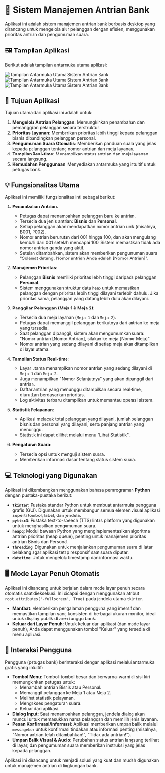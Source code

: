 # 🏦 Sistem Manajemen Antrian Bank

Aplikasi ini adalah sistem manajemen antrian bank berbasis desktop yang dirancang untuk mengelola alur pelanggan dengan efisien, menggunakan prioritas antrian dan pengumuman suara.

## 🖼️ Tampilan Aplikasi

Berikut adalah tampilan antarmuka utama aplikasi:

![Tampilan Antarmuka Utama Sistem Antrian Bank](https://media.discordapp.net/attachments/1395420030589730939/1395420140388094105/Screenshot_378.png?ex=687a61c7&is=68791047&hm=26394b50e3556ea5657e39e7a3da36d78f2e6aee7b29aa64abaa110970071b6f&=&format=webp&quality=lossless&width=1023&height=575)
![Tampilan Antarmuka Utama Sistem Antrian Bank](https://media.discordapp.net/attachments/1395420030589730939/1395420139930779658/Screenshot_379.png?ex=687a61c7&is=68791047&hm=6c9ce6da5f07610b0870548a23fbc7bdebce0dd60fc362af0083fce173d33563&=&format=webp&quality=lossless&width=1023&height=575)
![Tampilan Antarmuka Utama Sistem Antrian Bank](https://media.discordapp.net/attachments/1395420030589730939/1395420139520000041/Screenshot_380.png?ex=687a61c6&is=68791046&hm=a113ddcc40242ea9db5e3d71aab83fd79a00ee863075f56086d8ac7b0d2bdc26&=&format=webp&quality=lossless&width=1023&height=575)

## 🎯 Tujuan Aplikasi

Tujuan utama dari aplikasi ini adalah untuk:
1.  **Mengelola Antrian Pelanggan**: Memungkinkan penambahan dan pemanggilan pelanggan secara terstruktur.
2.  **Prioritas Layanan**: Memberikan prioritas lebih tinggi kepada pelanggan bisnis dibandingkan pelanggan personal.
3.  **Pengumuman Suara Otomatis**: Memberikan panduan suara yang jelas kepada pelanggan tentang nomor antrian dan meja layanan.
4.  **Tampilan Real-time**: Menampilkan status antrian dan meja layanan secara langsung.
5.  **Kemudahan Penggunaan**: Menyediakan antarmuka yang intuitif untuk petugas bank.

## 💡 Fungsionalitas Utama

Aplikasi ini memiliki fungsionalitas inti sebagai berikut:

1.  **Penambahan Antrian**:
    *   Petugas dapat menambahkan pelanggan baru ke antrian.
    *   Tersedia dua jenis antrian: **Bisnis** dan **Personal**.
    *   Setiap pelanggan akan mendapatkan nomor antrian unik (misalnya, B001, P002).
    *   Nomor antrian berurutan dari 001 hingga 100, dan akan mengulang kembali dari 001 setelah mencapai 100. Sistem memastikan tidak ada nomor antrian ganda yang aktif.
    *   Setelah ditambahkan, sistem akan memberikan pengumuman suara "Selamat datang. Nomor antrian Anda adalah [Nomor Antrian]".

2.  **Manajemen Prioritas**:
    *   Pelanggan **Bisnis** memiliki prioritas lebih tinggi daripada pelanggan **Personal**.
    *   Sistem menggunakan struktur data `heap` untuk memastikan pelanggan dengan prioritas lebih tinggi dilayani terlebih dahulu. Jika prioritas sama, pelanggan yang datang lebih dulu akan dilayani.

3.  **Panggilan Pelanggan (Meja 1 & Meja 2)**:
    *   Tersedia dua meja layanan (`Meja 1` dan `Meja 2`).
    *   Petugas dapat memanggil pelanggan berikutnya dari antrian ke meja yang tersedia.
    *   Saat pelanggan dipanggil, sistem akan mengumumkan suara: "Nomor antrian [Nomor Antrian], silakan ke meja [Nomor Meja]".
    *   Nomor antrian yang sedang dilayani di setiap meja akan ditampilkan di layar utama.

4.  **Tampilan Status Real-time**:
    *   Layar utama menampilkan nomor antrian yang sedang dilayani di `Meja 1` dan `Meja 2`.
    *   Juga menampilkan "Nomor Selanjutnya" yang akan dipanggil dari antrian.
    *   Daftar antrian yang menunggu ditampilkan secara real-time, diurutkan berdasarkan prioritas.
    *   Log aktivitas terbaru ditampilkan untuk memantau operasi sistem.

5.  **Statistik Pelayanan**:
    *   Aplikasi melacak total pelanggan yang dilayani, jumlah pelanggan bisnis dan personal yang dilayani, serta panjang antrian yang menunggu.
    *   Statistik ini dapat dilihat melalui menu "Lihat Statistik".

6.  **Pengaturan Suara**:
    *   Tersedia opsi untuk menguji sistem suara.
    *   Memberikan informasi dasar tentang status sistem suara.

## 💻 Teknologi yang Digunakan

Aplikasi ini dikembangkan menggunakan bahasa pemrograman **Python** dengan pustaka-pustaka berikut:

*   **`tkinter`**: Pustaka standar Python untuk membuat antarmuka pengguna grafis (GUI). Digunakan untuk membangun semua elemen visual aplikasi seperti tombol, label, dan jendela.
*   **`pyttsx3`**: Pustaka text-to-speech (TTS) lintas platform yang digunakan untuk menghasilkan pengumuman suara.
*   **`heapq`**: Modul bawaan Python yang mengimplementasikan algoritma antrian prioritas (heap queue), penting untuk manajemen prioritas antrian Bisnis dan Personal.
*   **`threading`**: Digunakan untuk menjalankan pengumuman suara di latar belakang agar aplikasi tetap responsif saat suara diputar.
*   **`datetime`**: Untuk mengelola timestamp dan informasi waktu.

## 🖥️ Mode Layar Penuh Otomatis

Aplikasi ini dirancang untuk berjalan dalam mode layar penuh secara otomatis saat dieksekusi. Ini dicapai dengan menggunakan atribut `root.attributes('-fullscreen', True)` pada jendela utama `tkinter`.

*   **Manfaat**: Memberikan pengalaman pengguna yang imersif dan memastikan tampilan yang konsisten di berbagai ukuran monitor, ideal untuk display publik di area tunggu bank.
*   **Keluar dari Layar Penuh**: Untuk keluar dari aplikasi (dan mode layar penuh), Anda dapat menggunakan tombol "Keluar" yang tersedia di menu aplikasi.

## 🤝 Interaksi Pengguna

Pengguna (petugas bank) berinteraksi dengan aplikasi melalui antarmuka grafis yang intuitif:

*   **Tombol Menu**: Tombol-tombol besar dan berwarna-warni di sisi kiri memungkinkan petugas untuk:
    *   Menambah antrian Bisnis atau Personal.
    *   Memanggil pelanggan ke Meja 1 atau Meja 2.
    *   Melihat statistik pelayanan.
    *   Mengakses pengaturan suara.
    *   Keluar dari aplikasi.
*   **Dialog Input**: Saat menambahkan pelanggan, jendela dialog akan muncul untuk memasukkan nama pelanggan dan memilih jenis layanan.
*   **Pesan Konfirmasi/Informasi**: Aplikasi memberikan umpan balik melalui `messagebox` untuk konfirmasi tindakan atau informasi penting (misalnya, "Nomor antrian telah ditambahkan!", "Tidak ada antrian!").
*   **Umpan Balik Visual & Audio**: Perubahan status antrian langsung terlihat di layar, dan pengumuman suara memberikan instruksi yang jelas kepada pelanggan.

Aplikasi ini dirancang untuk menjadi solusi yang kuat dan mudah digunakan untuk manajemen antrian di lingkungan bank.
